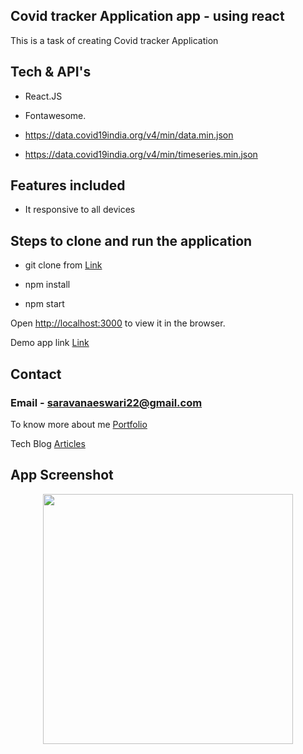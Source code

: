 ## Covid tracker Application app - using react

This is a task of creating Covid tracker Application

## Tech & API's

- React.JS
- Fontawesome.

- https://data.covid19india.org/v4/min/data.min.json
- https://data.covid19india.org/v4/min/timeseries.min.json

## Features included

- It responsive to all devices

## Steps to clone and run the application

- git clone from [Link](https://github.com/Saravanakumarke/Covid)

- npm install

- npm start

Open [http://localhost:3000](http://localhost:3000) to view it in the browser.

Demo app link [Link](https://customercontenthub.netlify.app/)

## Contact

### Email - saravanaeswari22@gmail.com

To know more about me [Portfolio](https://saravana.netlify.app/)

Tech Blog [Articles](https://saravana-blog.netlify.app/)

## App Screenshot

<div align="center">
    <img src="../src/components/Images/india.png" width="400px"</img> 
</div>
